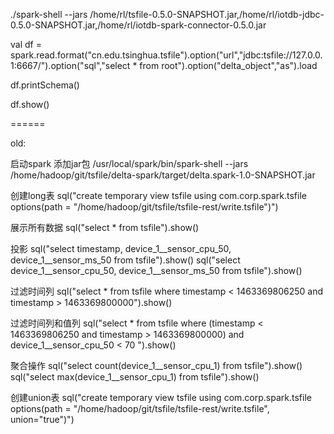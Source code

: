 ./spark-shell --jars /home/rl/tsfile-0.5.0-SNAPSHOT.jar,/home/rl/iotdb-jdbc-0.5.0-SNAPSHOT.jar,/home/rl/iotdb-spark-connector-0.5.0.jar

val df = spark.read.format("cn.edu.tsinghua.tsfile").option("url","jdbc:tsfile://127.0.0.1:6667/").option("sql","select * from root").option("delta_object","as").load

df.printSchema()

df.show()


======

old:

启动spark 添加jar包
/usr/local/spark/bin/spark-shell --jars /home/hadoop/git/tsfile/delta-spark/target/delta.spark-1.0-SNAPSHOT.jar

创建long表
sql("create temporary view tsfile using com.corp.spark.tsfile options(path = \"/home/hadoop/git/tsfile/tsfile-rest/write.tsfile\")")

展示所有数据
sql("select * from tsfile").show()

投影
sql("select timestamp, device_1__sensor_cpu_50, device_1__sensor_ms_50 from tsfile").show()
sql("select device_1__sensor_cpu_50, device_1__sensor_ms_50 from tsfile").show()

过滤时间列
sql("select * from tsfile where timestamp < 1463369806250 and timestamp > 1463369800000").show()

过滤时间列和值列
sql("select * from tsfile where (timestamp < 1463369806250 and timestamp > 1463369800000) and device_1__sensor_cpu_50 < 70 ").show()

聚合操作
sql("select count(device_1__sensor_cpu_1) from tsfile").show()
sql("select max(device_1__sensor_cpu_1) from tsfile").show()





创建union表
sql("create temporary view tsfile using com.corp.spark.tsfile options(path = \"/home/hadoop/git/tsfile/tsfile-rest/write.tsfile\", union=\"true\")")
